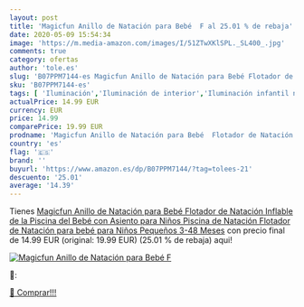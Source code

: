 ```yaml
---
layout: post
title: 'Magicfun Anillo de Natación para Bebé  F al 25.01 % de rebaja'
date: 2020-05-09 15:54:34
image: 'https://m.media-amazon.com/images/I/51ZTwXKlSPL._SL400_.jpg'
comments: true
category: ofertas
author: 'tole.es'
slug: 'B07PPM7144-es Magicfun Anillo de Natación para Bebé Flotador de Natación...'
sku: 'B07PPM7144-es'
tags: [ 'Iluminación','Iluminación de interior','Iluminación infantil nocturna','Lámparas e iluminación infantil','bebé', ]
actualPrice: 14.99 EUR
currency: EUR
price: 14.99
comparePrice: 19.99 EUR
prodname: 'Magicfun Anillo de Natación para Bebé  Flotador de Natación Inflable de la Piscina del Bebé con Asiento para Niños Piscina de Natación  Flotador de Natación para bebé para Niños Pequeños 3-48 Meses'
country: 'es'
flag: '🇪🇸'
brand: ''
buyurl: 'https://www.amazon.es/dp/B07PPM7144/?tag=tolees-21'
descuento: '25.01'
average: '14.39'
---
```


Tienes [Magicfun Anillo de Natación para Bebé  Flotador de Natación Inflable de la Piscina del Bebé con Asiento para Niños Piscina de Natación  Flotador de Natación para bebé para Niños Pequeños 3-48 Meses](https://www.amazon.es/dp/B07PPM7144/?tag=tolees-21) con precio final de  14.99 EUR (original: 19.99 EUR) (25.01 %  de rebaja) aqui!

[![Magicfun Anillo de Natación para Bebé  F](https://m.media-amazon.com/images/I/51ZTwXKlSPL._SL400_.jpg)](https://www.amazon.es/dp/B07PPM7144/?tag=tolees-21)

🔎:


[🛒 Comprar!!!](https://www.amazon.es/dp/B07PPM7144/?tag=tolees-21)
